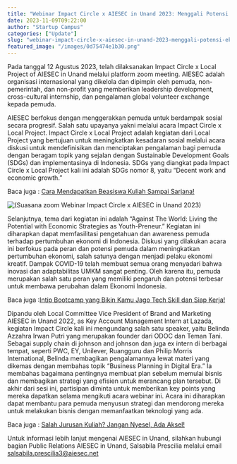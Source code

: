 ```yaml
---
title: "Webinar Impact Circle x AIESEC in Unand 2023: Menggali Potensi Ekonomi dengan ‘Youth-Preneur’"
date: 2023-11-09T09:22:00
author: "Startup Campus"
categories: ["Update"]
slug: "webinar-impact-circle-x-aiesec-in-unand-2023-menggali-potensi-ekonomi-dengan-youth-preneur"
featured_image: "/images/0d75474e1b30.png"
---
```


Pada tanggal 12 Agustus 2023, telah dilaksanakan Impact Circle x Local Project of AIESEC in Unand melalui platform zoom meeting. AIESEC adalah organisasi internasional yang dikelola dan dipimpin oleh pemuda, non-pemerintah, dan non-profit yang memberikan leadership development, cross-cultural internship, dan pengalaman global volunteer exchange kepada pemuda.

AIESEC berfokus dengan menggerakkan pemuda untuk berdampak sosial secara progresif. Salah satu upayanya yakni melalui acara Impact Circle x Local Project. Impact Circle x Local Project adalah kegiatan dari Local Project yang bertujuan untuk meningkatkan kesadaran sosial melalui acara diskusi untuk mendefinisikan dan menciptakan pengalaman bagi pemuda dengan beragam topik yang sejalan dengan Sustainable Development Goals (SDGs) dan implementasinya di Indonesia. SDGs yang diangkat pada Impact Circle x Local Project kali ini adalah SDGs nomor 8, yaitu “Decent work and economic growth.”

Baca juga : [Cara Mendapatkan Beasiswa Kuliah Sampai Sarjana!](https://startupcampus.id/blog/cara-mendapatkan-beasiswa-kuliah-sampai-sarjana/)

![(Suasana zoom Webinar Impact Circle x AIESEC in Unand 2023)](/uploads/2023/11/image.png)

Selanjutnya, tema dari kegiatan ini adalah “Against The World: Living the Potential with Economic Strategies as Youth-Preneur.” Kegiatan ini diharapkan dapat memfasilitasi pengetahuan dan awareness pemuda terhadap pertumbuhan ekonomi di Indonesia. Diskusi yang dilakukan acara ini berfokus pada peran dan potensi pemuda dalam meningkatkan pertumbuhan ekonomi, salah satunya dengan menjadi pelaku ekonomi kreatif. Dampak COVID-19 telah membuat semua orang menyadari bahwa inovasi dan adaptabilitas UMKM sangat penting. Oleh karena itu, pemuda merupakan salah satu peran yang memiliki pengaruh dan potensi terbesar untuk membawa perubahan dalam Ekonomi Indonesia.

Baca juga :[Intip Bootcamp yang Bikin Kamu Jago Tech Skill dan Siap Kerja!](https://www.startupcampus.id/blog/intip-bootcamp-yang-bikin-kamu-jago-tech-skill-dan-siap-kerja/?_gl=1*1sv38yr*_ga*MTU3NjU4MzE0OC4xNjU3NjEwNDc3*_ga_3G9FB2PL4B*MTY5ODM5MTM5MC4xNTUuMC4xNjk4MzkxMzkwLjAuMC4w*_ga_S5WKMBQ8R2*MTY5ODM5MTM5MC44My4wLjE2OTgzOTEzOTAuMC4wLjA.&_ga=2.138905780.606430162.1698391391-1576583148.1657610477)

Dipandu oleh Local Committee Vice President of Brand and Marketing AIESEC in Unand 2022, as Key Account Management Intern at Lazada, kegiatan Impact Circle kali ini mengundang salah satu speaker, yaitu Belinda Azzahra Irwan Putri yang merupakan founder dari ODOC dan Teman Tani. Sebagai supply chain di johnson and johnson dan juga ex intern di berbagai tempat, seperti PWC, EY, Unilever, Ruangguru dan Philip Morris International, Belinda membagikan pengalamannya lewat materi yang dikemas dengan membahas topik “Business Planning in Digital Era.” Ia membahas bagaimana pentingnya membuat plan sebelum memulai bisnis dan membagikan strategi yang efisien untuk merancang plan tersebut. Di akhir dari sesi ini, partisipan diminta untuk memberikan key points yang mereka dapatkan selama mengikuti acara webinar ini. Acara ini diharapkan dapat membantu para pemuda menyusun strategi dan mendorong mereka untuk melakukan bisnis dengan memanfaatkan teknologi yang ada.

Baca juga : [Salah Jurusan Kuliah? Jangan Nyesel, Ada Aksel!](https://startupcampus.id/blog/salah-jurusan-kuliah-jangan-nyesel-ada-aksel/)

Untuk informasi lebih lanjut mengenai AIESEC in Unand, silahkan hubungi bagian Public Relations AIESEC in Unand, Salsabila Prescilia melalui email salsabila.prescilia3@aiesec.net